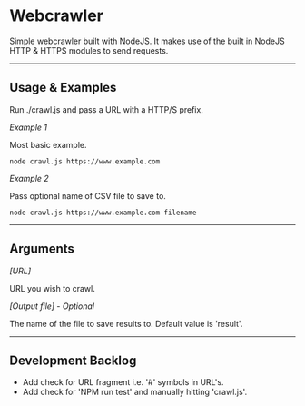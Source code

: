 # Webcrawler

Simple webcrawler built with NodeJS. It makes use of the built in NodeJS HTTP & HTTPS modules to send requests.

---

## Usage & Examples

Run ./crawl.js and pass a URL with a HTTP/S prefix.


*Example 1*

Most basic example.

```
node crawl.js https://www.example.com
```

*Example 2*

Pass optional name of CSV file to save to.

```
node crawl.js https://www.example.com filename
```

---

## Arguments

*[URL]* 

URL you wish to crawl.

*[Output file]* - *Optional*

The name of the file to save results to. Default value is 'result'.

---

## Development Backlog

* Add check for URL fragment i.e. '#' symbols in URL's.
* Add check for 'NPM run test' and manually hitting 'crawl.js'. 
